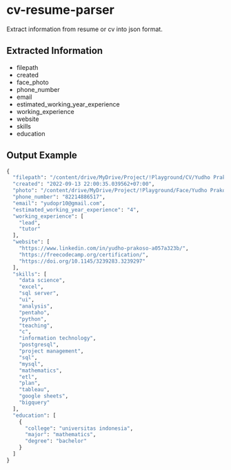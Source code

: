 # cv-resume-parser
Extract information from resume or cv into json format.

## Extracted Information
- filepath
- created
- face_photo
- phone_number
- email
- estimated_working_year_experience
- working_experience
- website
- skills
- education

## Output Example
```python
{
  "filepath": "/content/drive/MyDrive/Project/!Playground/CV/Yudho Prakoso-resume.pdf",
  "created": "2022-09-13 22:00:35.039562+07:00",
  "photo": "/content/drive/MyDrive/Project/!Playground/Face/Yudho Prakoso-resume.pdf.jpg",
  "phone_number": "82214886517",
  "email": "yudopr10@gmail.com",
  "estimated_working_year_experience": "4",
  "working_experience": [
    "lead",
    "tutor"
  ],
  "website": [
    "https://www.linkedin.com/in/yudho-prakoso-a057a323b/",
    "https://freecodecamp.org/certification/",
    "https://doi.org/10.1145/3239283.3239297"
  ],
  "skills": [
    "data science",
    "excel",
    "sql server",
    "ui",
    "analysis",
    "pentaho",
    "python",
    "teaching",
    "c",
    "information technology",
    "postgresql",
    "project management",
    "sql",
    "mysql",
    "mathematics",
    "etl",
    "plan",
    "tableau",
    "google sheets",
    "bigquery"
  ],
  "education": [
    {
      "college": "universitas indonesia",
      "major": "mathematics",
      "degree": "bachelor"
    }
  ]
}
```
